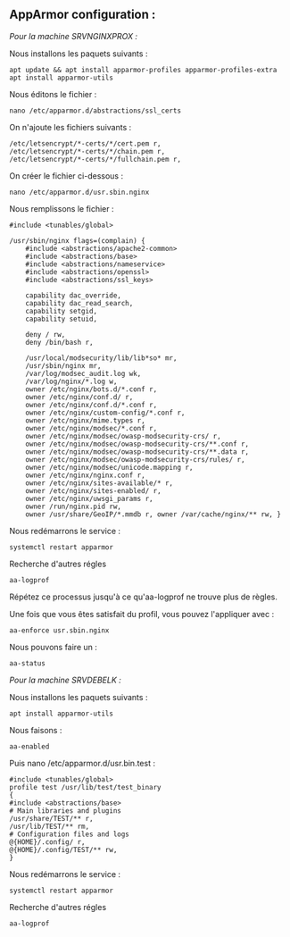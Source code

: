 ﻿## AppArmor configuration :

*Pour la machine SRVNGINXPROX :* 

Nous installons les paquets suivants : 

    apt update && apt install apparmor-profiles apparmor-profiles-extra
    apt install apparmor-utils

Nous éditons le fichier : 

    nano /etc/apparmor.d/abstractions/ssl_certs

On n'ajoute les fichiers suivants :

    /etc/letsencrypt/*-certs/*/cert.pem r, 
    /etc/letsencrypt/*-certs/*/chain.pem r, 
    /etc/letsencrypt/*-certs/*/fullchain.pem r,

On créer le fichier ci-dessous : 

    nano /etc/apparmor.d/usr.sbin.nginx
   
  Nous remplissons le fichier :

    #include <tunables/global> 
    
    /usr/sbin/nginx flags=(complain) { 
	    #include <abstractions/apache2-common> 
	    #include <abstractions/base> 
	    #include <abstractions/nameservice> 
	    #include <abstractions/openssl> 
	    #include <abstractions/ssl_keys> 
	    
	    capability dac_override, 
	    capability dac_read_search, 
	    capability setgid, 
	    capability setuid, 
	    
	    deny / rw, 
	    deny /bin/bash r, 
	    
	    /usr/local/modsecurity/lib/lib*so* mr, 
	    /usr/sbin/nginx mr, 
	    /var/log/modsec_audit.log wk, 
	    /var/log/nginx/*.log w, 
	    owner /etc/nginx/bots.d/*.conf r, 
	    owner /etc/nginx/conf.d/ r, 
	    owner /etc/nginx/conf.d/*.conf r, 
	    owner /etc/nginx/custom-config/*.conf r, 
	    owner /etc/nginx/mime.types r, 
	    owner /etc/nginx/modsec/*.conf r, 
	    owner /etc/nginx/modsec/owasp-modsecurity-crs/ r, 
	    owner /etc/nginx/modsec/owasp-modsecurity-crs/**.conf r,
	    owner /etc/nginx/modsec/owasp-modsecurity-crs/**.data r, 
	    owner /etc/nginx/modsec/owasp-modsecurity-crs/rules/ r,
	    owner /etc/nginx/modsec/unicode.mapping r, 
	    owner /etc/nginx/nginx.conf r, 
	    owner /etc/nginx/sites-available/* r, 
	    owner /etc/nginx/sites-enabled/ r, 
	    owner /etc/nginx/uwsgi_params r, 
	    owner /run/nginx.pid rw, 
	    owner /usr/share/GeoIP/*.mmdb r, owner /var/cache/nginx/** rw, }

Nous redémarrons le service :

    systemctl restart apparmor

Recherche d'autres régles

    aa-logprof

Répétez ce processus jusqu'à ce qu'aa-logprof ne trouve plus de règles.

Une fois que vous êtes satisfait du profil, vous pouvez l'appliquer avec :

    aa-enforce usr.sbin.nginx

Nous pouvons faire un : 

    aa-status


*Pour la machine SRVDEBELK :* 

Nous installons les paquets suivants : 

    apt install apparmor-utils

Nous faisons : 

    aa-enabled

Puis nano /etc/apparmor.d/usr.bin.test :

    #include <tunables/global>  
    profile test /usr/lib/test/test_binary 
    {
	#include <abstractions/base>      
    # Main libraries and plugins     
    /usr/share/TEST/** r,
    /usr/lib/TEST/** rm,
    # Configuration files and logs     
    @{HOME}/.config/ r,     
    @{HOME}/.config/TEST/** rw, 
    }

Nous redémarrons le service :

    systemctl restart apparmor

Recherche d'autres régles

    aa-logprof


